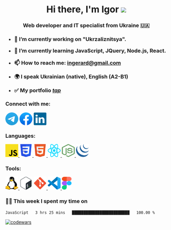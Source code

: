 <!--
**smorodskiy/smorodskiy** is a ✨ _special_ ✨ repository because its `README.md` (this file) appears on your GitHub profile.

Here are some ideas to get you started:
- 👯 I’m looking to collaborate on ...
- 🤔 I’m looking for help with ...
- 💬 Ask me about ...
-
- 😄 Pronouns: ...
- ⚡ Fun fact: ...
-->


<h1 align="center">Hi there, I'm Igor 
<img src="https://github.com/blackcater/blackcater/raw/main/images/Hi.gif" height="32"/></h1>
<h3 align="center">Web developer and IT specialist from Ukraine 🇺🇦<h3>

- 🔭 I’m currently working on "Ukrzaliznitsya".
- 🌱 I’m currently learning JavaScript, JQuery, Node.js, React.
- 📫 How to reach me: <a href="mailto:ingerard@gmail.com">ingerard@gmail.com</a>
- 🌍 I speak Ukrainian (native), English (A2-B1)

- ✅ My portfolio <a href="https://smorodskiy.github.io/PortfolioX" target="_blank" rel="noreferrer">*tap*</a> 

### Connect with me:
<p align="left">
<a href="https://t.me/ingerard" target="blank"><img align="center" src="https://github.com/smorodskiy/smorodskiy/blob/main/Telegram.svg" alt="smorodskiy" height="40" width="40" /></a>
<a href="https://www.facebook.com/igor.smorodsky" target="blank"><img align="center" src="https://github.com/smorodskiy/smorodskiy/blob/main/Facebook.svg" alt="smorodskiy" height="40" width="40" /></a>
<a href="https://www.linkedin.com/in/igor-smorodsky-49515121a" target="blank"><img align="center" src="https://github.com/smorodskiy/smorodskiy/blob/main/linkedin.svg" alt="smorodskiy" height="40" width="40" /></a>


### Languages:
<p align="left"> 
<a href="https://www.javascript.com/" target="_blank" rel="noreferrer"> <img src="https://github.com/smorodskiy/smorodskiy/blob/main/javascript.svg" alt="css3" width="40" height="40"/> </a> 
<a href="https://www.w3schools.com/css/" target="_blank" rel="noreferrer"> <img src="https://github.com/smorodskiy/smorodskiy/blob/main/CSS3.svg" alt="css3" width="40" height="40"/> </a> 
<a href="https://www.w3.org/html/" target="_blank" rel="noreferrer"> <img src="https://github.com/smorodskiy/smorodskiy/blob/main/HTML5.svg" alt="html5" width="40" height="40"/> </a> 
<a href="https://reactjs.org/" target="_blank" rel="noreferrer"> <img src="https://github.com/smorodskiy/smorodskiy/blob/main/react-js.svg" alt="" width="40" height="40"/> </a> 
<a href="https://nodejs.org/uk/" target="_blank" rel="noreferrer"> <img src="https://github.com/smorodskiy/smorodskiy/blob/main/node-js.svg" alt="" width="40" height="40"/> </a> 
<a href="https://jquery.com/" target="_blank" rel="noreferrer"> <img src="https://github.com/smorodskiy/smorodskiy/blob/main/jquery.svg" alt="" width="40" height="40"/> </a> 

### Tools:
<p align="left"> 
<a href="https://www.linux.org/" target="_blank" rel="noreferrer"> <img src="https://github.com/smorodskiy/smorodskiy/blob/main/linux.svg" alt="linux" width="40" height="40"/> </a> 
<a href="http://www.gnu.org/software/bash/" target="_blank" rel="noreferrer"> <img src="https://github.com/smorodskiy/smorodskiy/blob/main/Bash.svg" alt="git" width="40" height="40"/></a>
<a href="https://git-scm.com/" target="_blank" rel="noreferrer"> <img src="https://github.com/smorodskiy/smorodskiy/blob/main/git.svg" alt="git" width="40" height="40"/> </a> 
<a href="https://code.visualstudio.com/" target="_blank" rel="noreferrer"> <img src="https://github.com/smorodskiy/smorodskiy/blob/main/VS-code.svg" alt="git" width="40" height="40"/> </a> 
<a href="https://www.figma.com/" target="_blank" rel="noreferrer"> <img src="https://github.com/smorodskiy/smorodskiy/blob/main/figma.svg" alt="figma" width="30" height="40"/> </a> 
</p>

### 🧑‍💻 This week I spent my time on
<!--START_SECTION:waka-->

```text
JavaScript   3 hrs 25 mins   █████████████████████████   100.00 %
```

<!--END_SECTION:waka-->

[![codewars](https://www.codewars.com/users/smorodskiy/badges/small)](https://www.codewars.com/users/smorodskiy)